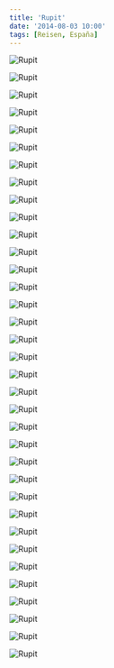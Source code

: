 ```yaml
---
title: 'Rupit'
date: '2014-08-03 10:00'
tags: [Reisen, España]
---
```


<div class='preview'><img src='{{urls.media}}/Rupit-OK.jpg' alt='Rupit'></div>

<a id='5e8009934ca54b7c70dc00a790772132-600'></a>![Rupit]({{urls.media}}/5e8009934ca54b7c70dc00a790772132-600.jpg 'Не туристами едиными')

<a id='e0a361394a06944789f5258df4dcb6bd-600'></a>![Rupit]({{urls.media}}/e0a361394a06944789f5258df4dcb6bd-600.jpg 'Питьевой фонтан')

<a id='5bb16fd23475b68603f1f7b1082d304e-600'></a>![Rupit]({{urls.media}}/5bb16fd23475b68603f1f7b1082d304e-600.jpg 'Окно, номер дома, кувшин')

<a id='8a0ca75dec677c009cd0ed22309a373d-600'></a>![Rupit]({{urls.media}}/8a0ca75dec677c009cd0ed22309a373d-600.jpg 'Пешеходная улица')

<a id='492b541b1319112aea49d928f3f16d82-600'></a>![Rupit]({{urls.media}}/492b541b1319112aea49d928f3f16d82-600.jpg 'Если долго смотреть на утесы, можно увидеть женщину, доверчиво приконувшую на плече усмехающегося мужика с глазами мумии')

<a id='cf6b2ffe1ab100f205c74aa2f2524769-600'></a>![Rupit]({{urls.media}}/cf6b2ffe1ab100f205c74aa2f2524769-600.jpg 'Церковь, уличные музыканты')

<a id='ee6893f57e12523097a7a53e9282ba65-600'></a>![Rupit]({{urls.media}}/ee6893f57e12523097a7a53e9282ba65-600.jpg 'Вид с края (в середине композиции виден подвесной мост, …')

<a id='89bc1f5d845509e8b376fec8e7e35a53-600'></a>![Rupit]({{urls.media}}/89bc1f5d845509e8b376fec8e7e35a53-600.jpg '… который выдержит не больше десяти человек одновременно')

<a id='5f624db88ba1ad9c0a4eb52ef28ccf76-600'></a>![Rupit]({{urls.media}}/5f624db88ba1ad9c0a4eb52ef28ccf76-600.jpg 'Явка провалена, профессор Плейшнер')

<a id='d64adfc956eda2415c75ee6f7d7b0a08-600'></a>![Rupit]({{urls.media}}/d64adfc956eda2415c75ee6f7d7b0a08-600.jpg 'Калитка …')

<a id='d99d90318fba831d773fce50f7208ffd-600'></a>![Rupit]({{urls.media}}/d99d90318fba831d773fce50f7208ffd-600.jpg 'и палисадничек')

<a id='9302acc471e08110d1e15c5536d9ed1f-600'></a>![Rupit]({{urls.media}}/9302acc471e08110d1e15c5536d9ed1f-600.jpg 'Улочка')

<a id='75fc8b95405b8be599187aae4950073c-600'></a>![Rupit]({{urls.media}}/75fc8b95405b8be599187aae4950073c-600.jpg 'Улица Ло («can» — это не испанский и не каталанский, какой-то местный диалект)')

<a id='c67f55087074333884c3adc8ca0aab2d-600'></a>![Rupit]({{urls.media}}/c67f55087074333884c3adc8ca0aab2d-600.jpg 'Вход в церковь')

<a id='ad448c70ddff41dce39a6638d536a21e-600'></a>![Rupit]({{urls.media}}/ad448c70ddff41dce39a6638d536a21e-600.jpg 'Даже на бочках и пепельницах здесь лежит печать времени')

<a id='19f27d369f4b8927966c8e293cb5af9f-600'></a>![Rupit]({{urls.media}}/19f27d369f4b8927966c8e293cb5af9f-600.jpg 'Это не клуб тамплиеров, это аптека')

<a id='5e95a2d6c4bd12065f94da05914115d8-600'></a>![Rupit]({{urls.media}}/5e95a2d6c4bd12065f94da05914115d8-600.jpg 'Инсталляция «мы освещаем улицы кострами»')

<a id='ea63f4ce8105596a20733863e655324a-600'></a>![Rupit]({{urls.media}}/ea63f4ce8105596a20733863e655324a-600.jpg 'Променад')

<a id='9e235bef6b55c2b64578921bc64b019d-600'></a>![Rupit]({{urls.media}}/9e235bef6b55c2b64578921bc64b019d-600.jpg 'Таверна «4 подковы»')

<a id='43fcd2bbd199d4abefa4b8ec71266545-600'></a>![Rupit]({{urls.media}}/43fcd2bbd199d4abefa4b8ec71266545-600.jpg 'Ничто человеческое жителям деревни не чуждо: баскетбольный щит на балконе и внедорожник под ним отлично вписываютс в общий образ')

<a id='1937e06348e060738135b209678007cc-600'></a>![Rupit]({{urls.media}}/1937e06348e060738135b209678007cc-600.jpg 'Дом под утесом')

<a id='f2c5a1976a2685d610c72eb31bc26429-600'></a>![Rupit]({{urls.media}}/f2c5a1976a2685d610c72eb31bc26429-600.jpg 'Жилой дом, хозяин которого тяготится необходимостью быть гражданином Испании')

<a id='3fffb0457fddfd21613e51a3c4b81d9a-600'></a>![Rupit]({{urls.media}}/3fffb0457fddfd21613e51a3c4b81d9a-600.jpg 'Раковина')

<a id='f7991bd3a2c942a8ea43eda62dcc13dd-600'></a>![Rupit]({{urls.media}}/f7991bd3a2c942a8ea43eda62dcc13dd-600.jpg 'Балкончики')

<a id='43591e818dd299e0517e8cba019cf23b-600'></a>![Rupit]({{urls.media}}/43591e818dd299e0517e8cba019cf23b-600.jpg 'Это не паутина, это солнечные часы')

<a id='3c367fda90f4b1654f47c32d235dacfa-600'></a>![Rupit]({{urls.media}}/3c367fda90f4b1654f47c32d235dacfa-600.jpg 'Дома бедняков')

<a id='cd75eccd097f816056c1b9b79a2f37d7-600'></a>![Rupit]({{urls.media}}/cd75eccd097f816056c1b9b79a2f37d7-600.jpg 'К воде')

<a id='0182c6776396de76c420e199fc5f0412-600'></a>![Rupit]({{urls.media}}/0182c6776396de76c420e199fc5f0412-600.jpg 'Пешеходная улица')

<a id='67c9a18150efd48732a9e0e6537a9308-600'></a>![Rupit]({{urls.media}}/67c9a18150efd48732a9e0e6537a9308-600.jpg 'Главная дорога')

<a id='5ef41211c06f53a5257a8194564b8037-600'></a>![Rupit]({{urls.media}}/5ef41211c06f53a5257a8194564b8037-600.jpg 'Жилой массив')

<a id='6ce95e8403195b6b82365f55e2a49a3e-600'></a>![Rupit]({{urls.media}}/6ce95e8403195b6b82365f55e2a49a3e-600.jpg 'От окраины к центру…')

<a id='dd27acde1aa5b5ce47f46689efc0e049-600'></a>![Rupit]({{urls.media}}/dd27acde1aa5b5ce47f46689efc0e049-600.jpg 'Въезд в гараж не загораживать, штраф — лопатой по стеклу')

<a id='4a440a72a8f9068dc5d770a894d4d79f-600'></a>![Rupit]({{urls.media}}/4a440a72a8f9068dc5d770a894d4d79f-600.jpg 'Дом побогаче, у хозяев хватило на электрифицированный факел')

<a id='82206bfee941d550df1ae4c6c2de2c3f-600'></a>![Rupit]({{urls.media}}/82206bfee941d550df1ae4c6c2de2c3f-600.jpg 'Вот так, примерно, тут выглядит все')

